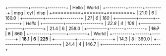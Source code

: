 +----------+-------+---------+
| Hello    | World           |
+----------+-------+---------+
| mpg      | cyl   | disp    |
+==========+=======+=========+
| 21.0     | 6     | 160.0   |
+----------+-------+---------+
| _21_     | _6_   | _160_   |
+----------+-------+---------+
| _Hello_                    |
+----------+-------+---------+
| _22.8_   | _4_   | _108_   |
+----------+-------+---------+
| 21.4     | 6     | 258.0   |
+----------+-------+---------+
| ~~18.7~~ | ~~8~~ | ~~360~~ |
+----------+-------+---------+
| World                      |
+----------+-------+---------+
| **18.1** | **6** | **225** |
+----------+-------+---------+
| 14.3     | 8     | 360.0   |
+----------+-------+---------+
| 24.4     | 4     | 146.7   |
+----------+-------+---------+ 
